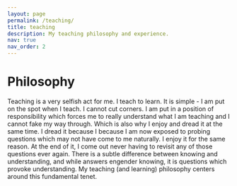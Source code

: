 ```yaml
---
layout: page
permalink: /teaching/
title: teaching
description: My teaching philosophy and experience.
nav: true
nav_order: 2
---
```


# Philosophy

Teaching is a very selfish act for me. I teach to learn. It is simple - I am put on the spot when I teach. I cannot cut corners. I am put in a position of responsibility which forces me to really understand what I am teaching and I cannot fake my way through. Which is also why I enjoy and dread it at the same time. I dread it because I because I am now exposed to probing questions which may not have come to me naturally. I enjoy it for the same reason. At the end of it, I come out never having to revisit any of those questions ever again. There is a subtle difference between knowing and understanding, and while answers engender knowing, it is questions which provoke understanding. My teaching (and learning) philosophy centers around this fundamental tenet.

